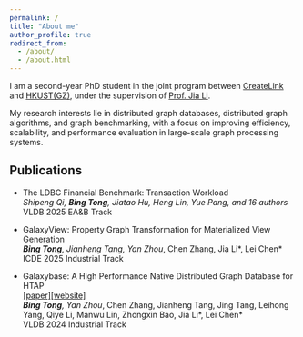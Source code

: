 ```yaml
---
permalink: /
title: "About me"
author_profile: true
redirect_from: 
  - /about/
  - /about.html
---
```


I am a second-year PhD student in the joint program between [CreateLink](https://www.galaxybase.com/) and [HKUST(GZ)](https://www.hkust-gz.edu.cn/), under the supervision of [Prof. Jia Li](https://sites.google.com/view/lijia).

My research interests lie in distributed graph databases, distributed graph algorithms, and graph benchmarking, with a focus on improving efficiency, scalability, and performance evaluation in large-scale graph processing systems.

## Publications
- The LDBC Financial Benchmark: Transaction Workload <br>
  *Shipeng Qi, **Bing Tong**, Jiatao Hu, Heng Lin, Yue Pang, and 16 authors* <br>
  VLDB 2025 EA&B Track 
 
- GalaxyView: Property Graph Transformation for Materialized View Generation <br>
  ***Bing Tong**, Jianheng Tang, Yan Zhou*, Chen Zhang, Jia Li*, Lei Chen* <br>
  ICDE 2025 Industrial Track

- Galaxybase: A High Performance Native Distributed Graph Database for HTAP <br>
  [[paper]](https://vldb.org/pvldb/volumes/17/paper/Galaxybase%3A%20A%20High%20Performance%20Native%20Distributed%20Graph%20Database%20for%20HTAP)[[website]](https://www.galaxybase.com/)<br>
  ***Bing Tong**, Yan Zhou*, Chen Zhang, Jianheng Tang, Jing Tang, Leihong Yang, Qiye Li, Manwu Lin, Zhongxin Bao, Jia Li*, Lei Chen* <br>
  VLDB 2024 Industrial Track

